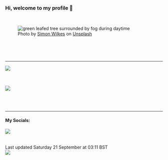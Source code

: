 <h3>Hi, welcome to my profile 👋</h3>

<br />
<figure>
  <img
    src="https://images.unsplash.com/photo-1528183429752-a97d0bf99b5a?crop=entropy&cs=tinysrgb&fit=max&fm=jpg&ixid=M3wyNzQ3MDB8MHwxfHJhbmRvbXx8fHx8fHx8fDE3MjY4ODA5MzN8&ixlib=rb-4.0.3&q=80&w=1080&auto=format"
    alt="green leafed tree surrounded by fog during daytime" 
  />
  <figcaption>Photo by <a
    href="https://unsplash.com/@simonfromengland?utm_source=Profile%20readme&utm_medium=referral">Simon Wilkes</a> on <a
    href="https://unsplash.com/?utm_source=Profile%20readme&utm_medium=referral">Unsplash</a></figcaption>
</figure>




  <br /><br /><br />

<hr />
<img
  src="https://github-readme-stats.vercel.app/api?username=shanelucy&show_icons=true&theme=calm"
/>
<br /><br /><br />

<img 
  src="https://github-readme-stats.vercel.app/api/top-langs/?username=shanelucy&theme=calm"
/>
<br /><br /><br /><br />
<hr />
<h4>My Socials:</h4>
<a href="https://uk.linkedin.com/in/shane-lucy-4735b616a">
  <img
    src="https://img.shields.io/badge/linkedin%20-%230077B5.svg?&style=for-the-badge&logo=linkedin&logoColor=white"
  />
</a>
<br /><br /><br />
Last updated Saturday 21 September at 03:11 BST
<br />
<img
  src="https://github.com/ShaneLucy/ShaneLucy/workflows/README%20build/badge.svg"
/>
